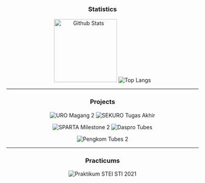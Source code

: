 <div align="center">
  <h3>Statistics</h3>
  <img src="https://github-readme-stats.vercel.app/api?username=safiqq&hide=issues&show_icons=true&theme=vision-friendly-dark&include_all_commits=true&custom_title=Github+Stats" alt="Github Stats" height=165/>
  <img src="https://github-readme-stats.vercel.app/api/top-langs/?username=safiqq&langs_count=5&layout=compact&theme=vision-friendly-dark" alt="Top Langs"/>

---
  <h3>Projects</h3>

![URO Magang 2](https://github-readme-stats.vercel.app/api/pin/?username=safiqq&theme=vision-friendly-dark&repo=URO-Magang2)
![SEKURO Tugas Akhir](https://github-readme-stats.vercel.app/api/pin/?username=safiqq&theme=vision-friendly-dark&repo=Misi-Terakhir-SEKURO-Divisi-Programming)

![SPARTA Milestone 2](https://github-readme-stats.vercel.app/api/pin/?username=safiqq&theme=vision-friendly-dark&repo=SPARTA-Milestone2)
![Daspro Tubes](https://github-readme-stats.vercel.app/api/pin/?username=safiqq&theme=vision-friendly-dark&repo=Daspro-Tubes)

![Pengkom Tubes 2](https://github-readme-stats.vercel.app/api/pin/?username=safiqq&theme=vision-friendly-dark&repo=Pengkom-Tubes2)

---
  <h3>Practicums</h3>

![Praktikum STEI STI 2021](https://github-readme-stats.vercel.app/api/pin/?username=safiqq&theme=vision-friendly-dark&repo=Praktikum-STEI-STI-2021)
</div>
